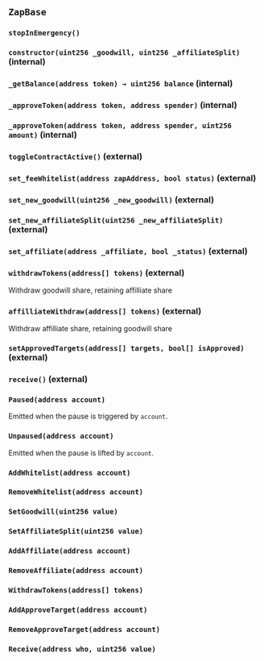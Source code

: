 ## `ZapBase`





### `stopInEmergency()`






### `constructor(uint256 _goodwill, uint256 _affiliateSplit)` (internal)





### `_getBalance(address token) → uint256 balance` (internal)





### `_approveToken(address token, address spender)` (internal)





### `_approveToken(address token, address spender, uint256 amount)` (internal)





### `toggleContractActive()` (external)





### `set_feeWhitelist(address zapAddress, bool status)` (external)





### `set_new_goodwill(uint256 _new_goodwill)` (external)





### `set_new_affiliateSplit(uint256 _new_affiliateSplit)` (external)





### `set_affiliate(address _affiliate, bool _status)` (external)





### `withdrawTokens(address[] tokens)` (external)

Withdraw goodwill share, retaining affilliate share



### `affilliateWithdraw(address[] tokens)` (external)

Withdraw affilliate share, retaining goodwill share



### `setApprovedTargets(address[] targets, bool[] isApproved)` (external)





### `receive()` (external)






### `Paused(address account)`



Emitted when the pause is triggered by `account`.

### `Unpaused(address account)`



Emitted when the pause is lifted by `account`.

### `AddWhitelist(address account)`





### `RemoveWhitelist(address account)`





### `SetGoodwill(uint256 value)`





### `SetAffiliateSplit(uint256 value)`





### `AddAffiliate(address account)`





### `RemoveAffiliate(address account)`





### `WithdrawTokens(address[] tokens)`





### `AddApproveTarget(address account)`





### `RemoveApproveTarget(address account)`





### `Receive(address who, uint256 value)`





